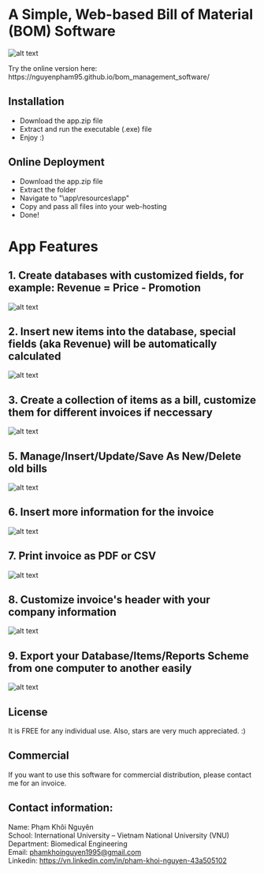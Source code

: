 # A Simple, Web-based Bill of Material (BOM) Software
![alt text](https://github.com/nguyenpham95/bom_management_software/blob/master/captures/1.png)<br/>
<p>Try the online version here: https://nguyenpham95.github.io/bom_management_software/</p>

## Installation

+ Download the app.zip file
+ Extract and run the executable (.exe) file
+ Enjoy :)

## Online Deployment
+ Download the app.zip file
+ Extract the folder
+ Navigate to "\app\resources\app"
+ Copy and pass all files into your web-hosting
+ Done!

# App Features

## 1. Create databases with customized fields, for example: Revenue = Price - Promotion
![alt text](https://github.com/nguyenpham95/bom_management_software/blob/master/captures/2.png)

## 2. Insert new items into the database, special fields (aka Revenue) will be automatically calculated
![alt text](https://github.com/nguyenpham95/bom_management_software/blob/master/captures/3.png)

## 3. Create a collection of items as a bill, customize them for different invoices if neccessary
![alt text](https://github.com/nguyenpham95/bom_management_software/blob/master/captures/4.png)

## 5. Manage/Insert/Update/Save As New/Delete old bills
![alt text](https://github.com/nguyenpham95/bom_management_software/blob/master/captures/6.png)

## 6. Insert more information for the invoice
![alt text](https://github.com/nguyenpham95/bom_management_software/blob/master/captures/7.png)

## 7. Print invoice as PDF or CSV
![alt text](https://github.com/nguyenpham95/bom_management_software/blob/master/captures/8.png)

## 8. Customize invoice's header with your company information
![alt text](https://github.com/nguyenpham95/bom_management_software/blob/master/captures/9.png)

## 9. Export your Database/Items/Reports Scheme from one computer to another easily
![alt text](https://github.com/nguyenpham95/bom_management_software/blob/master/captures/10.png)

## License

It is FREE for any individual use.
Also, stars are very much appreciated. :)

## Commercial

If you want to use this software for commercial distribution, please contact me for an invoice.

## Contact information:
Name:  Phạm Khôi Nguyên<br/>
School:  International University – Vietnam National University (VNU)<br/>
Department:  Biomedical Engineering<br/>
Email: phamkhoinguyen1995@gmail.com<br/>
Linkedin: https://vn.linkedin.com/in/pham-khoi-nguyen-43a505102<br/>
